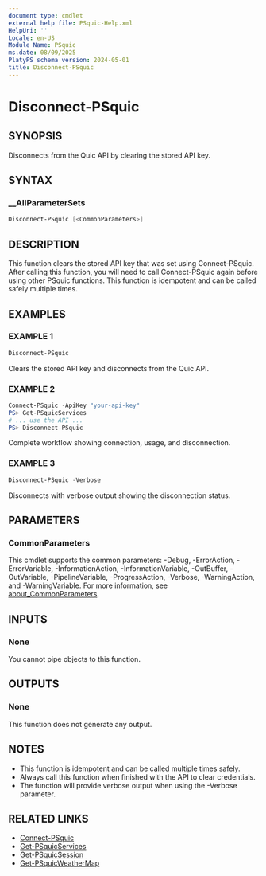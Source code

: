 ```yaml
---
document type: cmdlet
external help file: PSquic-Help.xml
HelpUri: ''
Locale: en-US
Module Name: PSquic
ms.date: 08/09/2025
PlatyPS schema version: 2024-05-01
title: Disconnect-PSquic
---
```


# Disconnect-PSquic

## SYNOPSIS

Disconnects from the Quic API by clearing the stored API key.

## SYNTAX

### __AllParameterSets

```powershell
Disconnect-PSquic [<CommonParameters>]
```

## DESCRIPTION

This function clears the stored API key that was set using Connect-PSquic.
After calling this function, you will need to call Connect-PSquic again
before using other PSquic functions.
This function is idempotent and can be called safely multiple times.

## EXAMPLES

### EXAMPLE 1

```powershell
Disconnect-PSquic
```

Clears the stored API key and disconnects from the Quic API.

### EXAMPLE 2

```powershell
Connect-PSquic -ApiKey "your-api-key"
PS> Get-PSquicServices
# ... use the API ...
PS> Disconnect-PSquic
```

Complete workflow showing connection, usage, and disconnection.

### EXAMPLE 3

```powershell
Disconnect-PSquic -Verbose
```

Disconnects with verbose output showing the disconnection status.

## PARAMETERS

### CommonParameters

This cmdlet supports the common parameters: -Debug, -ErrorAction, -ErrorVariable,
-InformationAction, -InformationVariable, -OutBuffer, -OutVariable, -PipelineVariable,
-ProgressAction, -Verbose, -WarningAction, and -WarningVariable. For more information, see
[about_CommonParameters](https://go.microsoft.com/fwlink/?LinkID=113216).

## INPUTS

### None

You cannot pipe objects to this function.

## OUTPUTS

### None

This function does not generate any output.

## NOTES

- This function is idempotent and can be called multiple times safely.
- Always call this function when finished with the API to clear credentials.
- The function will provide verbose output when using the -Verbose parameter.


## RELATED LINKS

- [Connect-PSquic](Connect-PSquic.ps1)
- [Get-PSquicServices](Get-PSquicServices.ps1)
- [Get-PSquicSession](Get-PSquicSession.ps1)
- [Get-PSquicWeatherMap](Get-PSquicWeatherMap.ps1)
